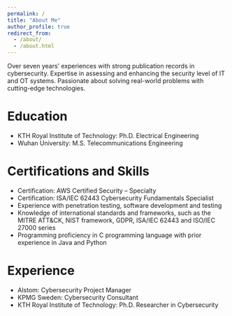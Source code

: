 ```yaml
---
permalink: /
title: "About Me"
author_profile: true
redirect_from: 
  - /about/
  - /about.html
---
```


Over seven years’ experiences with strong publication records in cybersecurity. Expertise in assessing and
enhancing the security level of IT and OT systems. Passionate about solving real-world problems with
cutting-edge technologies.

Education
======
* KTH Royal Institute of Technology: Ph.D. Electrical Engineering
* Wuhan University: M.S. Telecommunications Engineering

Certifications and Skills
======
* Certification: AWS Certified Security – Specialty
* Certification: ISA/IEC 62443 Cybersecurity Fundamentals Specialist
* Experience with penetration testing, software development and testing
* Knowledge of international standards and frameworks, such as the MITRE ATT&CK, NIST framework,
GDPR, ISA/IEC 62443 and ISO/IEC 27000 series
* Programming proficiency in C programming language with prior experience in Java and Python

Experience
======
* Alstom: Cybersecurity Project Manager
* KPMG Sweden: Cybersecurity Consultant
* KTH Royal Institute of Technology: Ph.D. Researcher in Cybersecurity
